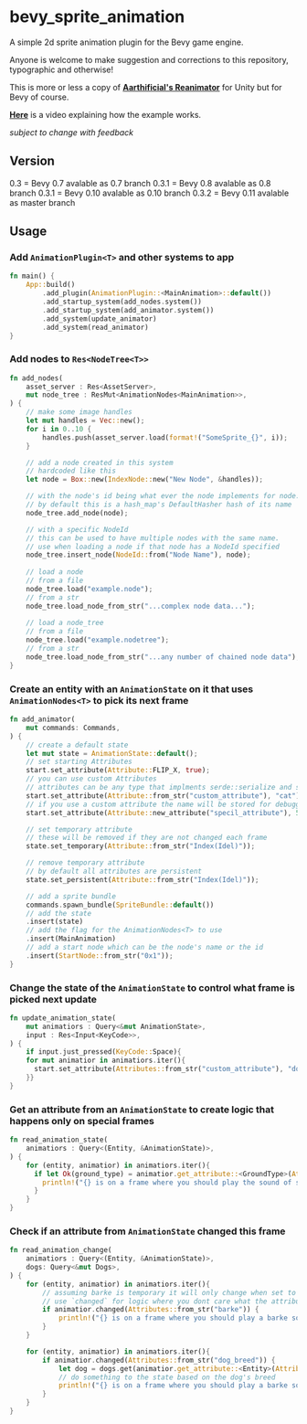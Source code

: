 # bevy_sprite_animation

A simple 2d sprite animation plugin for the Bevy game engine.

Anyone is welcome to make suggestion and corrections to this repository, typographic and otherwise!

This is more or less a copy of **[Aarthificial's Reanimator](https://github.com/aarthificial/reanimation)** for Unity but for Bevy of course.

**[Here](https://youtu.be/6fuo8jm7wlM)** is a video explaining how the example works.

*subject to change with feedback*

## Version
0.3 = Bevy 0.7 avalable as 0.7 branch
0.3.1 = Bevy 0.8 avalable as 0.8 branch
0.3.1 = Bevy 0.10 avalable as 0.10 branch
0.3.2 = Bevy 0.11 avalable as master branch
## Usage

### Add `AnimationPlugin<T>` and other systems to app

```rust
fn main() {
    App::build()
        .add_plugin(AnimationPlugin::<MainAnimation>::default())
        .add_startup_system(add_nodes.system())
        .add_startup_system(add_animator.system())
        .add_system(update_animator)
        .add_system(read_animator)
}
```

### Add nodes to `Res<NodeTree<T>>`

```rust
fn add_nodes(
    asset_server : Res<AssetServer>,
    mut node_tree : ResMut<AnimationNodes<MainAnimation>>,
) {
    // make some image handles
    let mut handles = Vec::new();
    for i in 0..10 {
        handles.push(asset_server.load(format!("SomeSprite_{}", i));
    }

    // add a node created in this system
    // hardcoded like this
    let node = Box::new(IndexNode::new("New Node", &handles));

    // with the node's id being what ever the node implements for node.id()
    // by default this is a hash_map's DefaultHasher hash of its name
    node_tree.add_node(node);

    // with a specific NodeId
    // this can be used to have multiple nodes with the same name.
    // use when loading a node if that node has a NodeId specified
    node_tree.insert_node(NodeId::from("Node Name"), node);
    
    // load a node
    // from a file
    node_tree.load("example.node");
    // from a str
    node_tree.load_node_from_str("...complex node data...");
    
    // load a node_tree
    // from a file
    node_tree.load("example.nodetree");
    // from a str
    node_tree.load_node_from_str("...any number of chained node data");
}
```

### Create an entity with an `AnimationState` on it that uses `AnimationNodes<T>` to pick its next frame

```rust
fn add_animator(
    mut commands: Commands,
) {
    // create a default state
    let mut state = AnimationState::default();
    // set starting Attributes
    start.set_attribute(Attribute::FLIP_X, true);
    // you can use custom Attributes
    // attributes can be any type that implments serde::serialize and serde::deserializeOwned
    start.set_attribute(Attribute::from_str("custom_attribute"), "cat");
    // if you use a custom attribute the name will be stored for debugging and serialization
    start.set_attribute(Attribute::new_attribute("specil_attribute"), 5);

    // set temporary attribute
    // these will be removed if they are not changed each frame
    state.set_temporary(Attribute::from_str("Index(Idel)"));

    // remove temporary attribute
    // by default all attributes are persistent
    state.set_persistent(Attribute::from_str("Index(Idel)"));

    // add a sprite bundle
    commands.spawn_bundle(SpriteBundle::default())
    // add the state
    .insert(state)
    // add the flag for the AnimationNodes<T> to use
    .insert(MainAnimation)
    // add a start node which can be the node's name or the id
    .insert(StartNode::from_str("0x1"));
}
```

### Change the state of the `AnimationState` to control what frame is picked next update

```rust
fn update_animation_state(
    mut animatiors : Query<&mut AnimationState>,
    input : Res<Input<KeyCode>>,
) {
    if input.just_pressed(KeyCode::Space){
    for mut animatior in animatiors.iter(){
      start.set_attribute(Attributes::from_str("custom_attribute"), "dog");
    }}
}
```

### Get an attribute from an `AnimationState` to create logic that happens only on special frames

```rust
fn read_animation_state(
    animatiors : Query<(Entity, &AnimationState)>,
) {
    for (entity, animatior) in animatiors.iter(){
      if let Ok(ground_type) = animatior.get_attribute::<GroundType>(Attributes::from_str("step")) {
        println!("{} is on a frame where you should play the sound of someone stepping on {}", entity, ground_type);
      }
    }
}
```

### Check if an attribute from `AnimationState` changed this frame

```rust
fn read_animation_change(
    animatiors : Query<(Entity, &AnimationState)>,
    dogs: Query<&mut Dogs>,
) {
    for (entity, animatior) in animatiors.iter(){
        // assuming barke is temporary it will only change when set to true.
        // use `changed` for logic where you dont care what the attribute
        if animatior.changed(Attributes::from_str("barke")) {
            println!("{} is on a frame where you should play a barke sound effect", entity);
        }
    }

    for (entity, animatior) in animatiors.iter(){
        if animatior.changed(Attributes::from_str("dog_breed")) {
            let dog = dogs.get(animatior.get_attribute::<Entity>(Attributes::from_str("dog_breed")));
            // do something to the state based on the dog's breed
            println!("{} is on a frame where you should play a barke sound effect", entity);
        }
    }
}
```